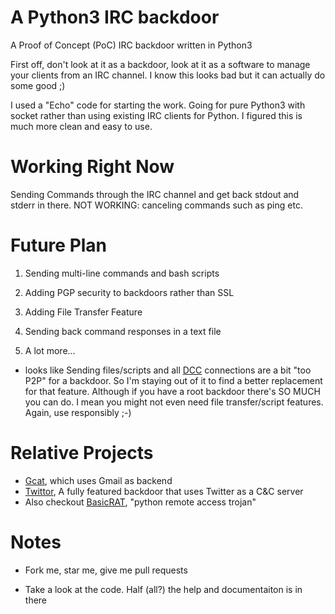 # A Python3 IRC backdoor
A Proof of Concept (PoC) IRC backdoor written in Python3

First off, don't look at it as a backdoor, look at it as a software to manage your clients from an IRC channel. I know this looks bad but it can actually do some good ;)

I used a "Echo" code for starting the work. Going for pure Python3 with socket rather than using existing IRC clients for Python. I figured this is much more clean and easy to use.

# Working Right Now

Sending Commands through the IRC channel and get back stdout and stderr in there. 
NOT WORKING: canceling commands such as ping etc. 

# Future Plan

1) Sending multi-line commands and bash scripts

2) Adding PGP security to backdoors rather than SSL

3) Adding File Transfer Feature

4) Sending back command responses in a text file

5) A lot more... 

* looks like Sending files/scripts and all [DCC](https://en.wikipedia.org/wiki/Direct_Client-to-Client) connections are a bit "too P2P" for a backdoor. So I'm staying out of it to find a better replacement for that feature. Although if you have a root backdoor there's SO MUCH you can do. I mean you might not even need file transfer/script features. Again, use responsibly ;-)

# Relative Projects

* [Gcat](https://github.com/byt3bl33d3r/gcat), which uses Gmail as backend
* [Twittor](https://github.com/PaulSec/twittor), A fully featured backdoor that uses Twitter as a C&C server
 * Also checkout [BasicRAT](https://github.com/vesche/basicRAT), "python remote access trojan"

# Notes

* Fork me, star me, give me pull requests

* Take a look at the code. Half (all?) the help and documentaiton is in there
